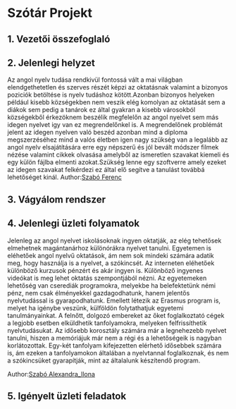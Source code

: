 # Szótár Projekt


## 1. Vezetői összefoglaló

## 2. Jelenlegi helyzet


Az angol nyelv tudása rendkivül fontossá vált a mai világban
elendgethetetlen és szerves részét képzi az oktatásnak valamint a
bizonyos poziciók betöltése is nyelv tudáshoz kötött.Azonban bizonyos
helyeken például kisebb községekben nem veszik elég komolyan az
oktatását sem a diákok sem pedig a tanárok ez által gyakran a kisebb
városokból községekből érkezöknem beszélik megfelelőn az angol nyelvet
sem más idegen nyelvet igy van ez megrendelőnkel is. A megrendelőnek
problémát jelent az idegen nyelven való beszéd azonban mind a diploma
megszerzéséhez mind a valós életben igen nagy szükség van a legalább az
angol nyelv elsajátítására erre egy népszerű és jól bevált módszer
filmek nézése valamint cikkek olvasása amelyből az ismeretlen szavakat
kiemeli és egy külön fájlba elmenti azokat.Szükség lenne egy szoftverre
amely ezeket az idegen szavakat felkérdezi ez által elő segítve a
tanulást továbbá lehetőséget kinál.
Author:[Szabó Ferenc](https://github.com/szabofeco98)
## 3. Vágyálom rendszer


## 4. Jelenlegi üzleti folyamatok
Jelenleg az angol nyelvet iskolásoknak ingyen oktatják, az elég tehetősek elmehetnek magántanárhoz 
különórákra nyelvet tanulni. Egyetemen is eléhetőek angol nyelvű oktatások, ám nem sok mindeki számára 
adatik meg, hogy használja is a nyelvet, a szókincsét. Az interneten eléhetőek különböző kurzusok pénzért és akár 
ingyen is. Különböző ingyenes videókat is meg lehet oktatás szempontjából nézni. Az egyetemeken lehetőség van 
cserediák programokra, melyekbe ha belefektetünk némi pénz, nem csak élményekkel gazdagodhatunk, 
hanem jelentős nyelvtudással is gyarapodhatunk. Emellett létezik az Erasmus program is, melyet ha igénybe 
veszünk, külföldön folytathatjuk egyetemi tanulmányainkat. A felnőtt, dolgozó embereket az őket 
foglalkoztató cégek a legjobb esetben elküldhetik tanfolyamokra, melyeken felfrissíthetik nyelvtudásukat. Az idősebb 
korosztály számára már a legnehezebb nyelvet tanulni, hiszen a memóriájuk már nem a régi és a 
lehetőségeik is nagyban korlátozottak. Egy-két tanfolyam kifejezetten elérhető idősebbek számára is, 
ám ezeken a tanfolyamokon általában a nyelvtannal foglalkoznak, és nem a szókincsüket gyarapítják, mint az általalunk készítendő 
program.
    
Author:[Szabó Alexandra_Ilona](https://github.com/Wrigozo)  
## 5. Igényelt üzleti feladatok



